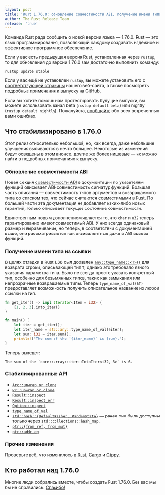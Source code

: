 ```yaml
---
layout: post
title: 'Rust 1.76.0: обновление совместимости ABI, получение имени типа из ссылки'
author: The Rust Release Team
release: 'true'
---
```


Команда Rust рада сообщить о новой версии языка — 1.76.0. Rust — это язык программирования, позволяющий каждому создавать надёжное и эффективное программное обеспечение.

Если у вас есть предыдущая версия Rust, установленная через `rustup`, то для обновления до версии 1.76.0 вам достаточно выполнить команду:

```console
rustup update stable
```

Если у вас ещё не установлен `rustup`, вы можете установить его с [соответствующей страницы](https://www.rust-lang.org/install.html) нашего веб-сайта, а также посмотреть [подробные примечания к выпуску](https://doc.rust-lang.org/nightly/releases.html#version-1760-2024-02-08) на GitHub.

Если вы хотите помочь нам протестировать будущие выпуски, вы можете использовать канал beta (`rustup default beta`) или nightly (`rustup default nightly`). Пожалуйста, [сообщайте](https://github.com/rust-lang/rust/issues/new/choose) обо всех встреченных вами ошибках.

## Что стабилизировано в 1.76.0

Этот релиз относительно небольшой, но, как всегда, даже небольшие улучшения выливаются в нечто большее. Некоторые из изменений будут освещены в этом анонсе, другие же более нишевые — их можно найти в подробных примечаниях к выпуску.

### Обновление совместимости ABI

Новая секция [совместимости ABI](https://doc.rust-lang.org/stable/std/primitive.fn.html#abi-compatibility) в документации по указателям функций описывает ABI-совместимость сигнатур функций. Большая часть описания — совместимость типов аргументов и возвращаемого типа со списком тех, что сейчас считаются совместимыми в Rust. По большей части эта документация не добавляет каких-либо новых гарантий, только описывает текущее состояние совместимости.

Единственным новым дополнением является то, что `char` и `u32` теперь гарантированно имеют совместимый ABI. У них всегда одинаковый размер и выравнивание, но теперь, в соответствии с документацией выше, они рассматриваются как эквивалентные даже в ABI вызова функций.

### Получение имени типа из ссылки

В целях отладки в Rust 1.38 был добавлен [`any::type_name::<T>()`](https://doc.rust-lang.org/stable/std/any/fn.type_name.html) для возврата строки, описывающей тип `T`, однако это требовало явного указания параметра типа. Было не всегда просто указать конкретный тип, особенно для безымянных типов, таких как замыкания или непрозрачные возвращаемые типы. Теперь `type_name_of_val(&T)` предоставляет возможность получить описательное название из любой ссылки на тип.

```rust
fn get_iter() -> impl Iterator<Item = i32> {
    [1, 2, 3].into_iter()
}

fn main() {
    let iter = get_iter();
    let iter_name = std::any::type_name_of_val(&iter);
    let sum: i32 = iter.sum();
    println!("The sum of the `{iter_name}` is {sum}.");
}
```

Теперь выведет:

```text
The sum of the `core::array::iter::IntoIter<i32, 3>` is 6.
```

### Стабилизированные API

- [`Arc::unwrap_or_clone`](https://doc.rust-lang.org/stable/std/sync/struct.Arc.html#method.unwrap_or_clone)
- [`Rc::unwrap_or_clone`](https://doc.rust-lang.org/stable/std/rc/struct.Rc.html#method.unwrap_or_clone)
- [`Result::inspect`](https://doc.rust-lang.org/stable/std/result/enum.Result.html#method.inspect)
- [`Result::inspect_err`](https://doc.rust-lang.org/stable/std/result/enum.Result.html#method.inspect_err)
- [`Option::inspect`](https://doc.rust-lang.org/stable/std/option/enum.Option.html#method.inspect)
- [`type_name_of_val`](https://doc.rust-lang.org/stable/std/any/fn.type_name_of_val.html)
- [`std::hash::{DefaultHasher, RandomState}`](https://doc.rust-lang.org/stable/std/hash/index.html#structs) — ранее они были доступны только через `std::collections::hash_map`.
- [`ptr::{from_ref, from_mut}`](https://doc.rust-lang.org/stable/std/ptr/fn.from_ref.html)
- [`ptr::addr_eq`](https://doc.rust-lang.org/stable/std/ptr/fn.addr_eq.html)

### Прочие изменения

Проверьте всё, что изменилось в [Rust](https://github.com/rust-lang/rust/releases/tag/1.76.0), [Cargo](https://github.com/rust-lang/cargo/blob/master/CHANGELOG.md#cargo-176-2024-02-08) и [Clippy](https://github.com/rust-lang/rust-clippy/blob/master/CHANGELOG.md#rust-176).

## Кто работал над 1.76.0

Многие люди собрались вместе, чтобы создать Rust 1.76.0. Без вас мы бы не справились. [Спасибо!](https://thanks.rust-lang.org/rust/1.76.0/)

